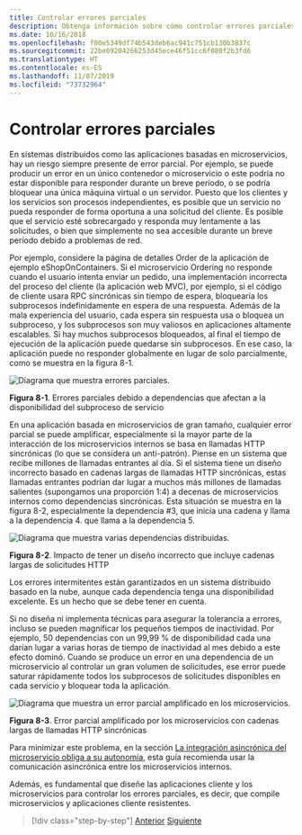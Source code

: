 ```yaml
---
title: Controlar errores parciales
description: Obtenga información sobre cómo controlar errores parciales con elegancia. Un microservicio podría no ser totalmente funcional y aun así realizar trabajo útil.
ms.date: 10/16/2018
ms.openlocfilehash: f00e5349df74b543deb6ac941c751cb130b3837c
ms.sourcegitcommit: 22be09204266253d45ece46f51cc6f080f2b3fd6
ms.translationtype: HT
ms.contentlocale: es-ES
ms.lasthandoff: 11/07/2019
ms.locfileid: "73732964"
---
```

# <a name="handle-partial-failure"></a>Controlar errores parciales

En sistemas distribuidos como las aplicaciones basadas en microservicios, hay un riesgo siempre presente de error parcial. Por ejemplo, se puede producir un error en un único contenedor o microservicio o este podría no estar disponible para responder durante un breve período, o se podría bloquear una única máquina virtual o un servidor. Puesto que los clientes y los servicios son procesos independientes, es posible que un servicio no pueda responder de forma oportuna a una solicitud del cliente. Es posible que el servicio esté sobrecargado y responda muy lentamente a las solicitudes, o bien que simplemente no sea accesible durante un breve período debido a problemas de red.

Por ejemplo, considere la página de detalles Order de la aplicación de ejemplo eShopOnContainers. Si el microservicio Ordering no responde cuando el usuario intenta enviar un pedido, una implementación incorrecta del proceso del cliente (la aplicación web MVC), por ejemplo, si el código de cliente usara RPC sincrónicas sin tiempo de espera, bloquearía los subprocesos indefinidamente en espera de una respuesta. Además de la mala experiencia del usuario, cada espera sin respuesta usa o bloquea un subproceso, y los subprocesos son muy valiosos en aplicaciones altamente escalables. Si hay muchos subprocesos bloqueados, al final el tiempo de ejecución de la aplicación puede quedarse sin subprocesos. En ese caso, la aplicación puede no responder globalmente en lugar de solo parcialmente, como se muestra en la figura 8-1.

![Diagrama que muestra errores parciales.](./media/handle-partial-failure/partial-failures-diagram.png)

**Figura 8-1**. Errores parciales debido a dependencias que afectan a la disponibilidad del subproceso de servicio

En una aplicación basada en microservicios de gran tamaño, cualquier error parcial se puede amplificar, especialmente si la mayor parte de la interacción de los microservicios internos se basa en llamadas HTTP sincrónicas (lo que se considera un anti-patrón). Piense en un sistema que recibe millones de llamadas entrantes al día. Si el sistema tiene un diseño incorrecto basado en cadenas largas de llamadas HTTP sincrónicas, estas llamadas entrantes podrían dar lugar a muchos más millones de llamadas salientes (supongamos una proporción 1:4) a decenas de microservicios internos como dependencias sincrónicas. Esta situación se muestra en la figura 8-2, especialmente la dependencia \#3, que inicia una cadena y llama a la dependencia 4. que llama a la dependencia 5.

![Diagrama que muestra varias dependencias distribuidas.](./media/handle-partial-failure/multiple-distributed-dependencies.png)

**Figura 8-2**. Impacto de tener un diseño incorrecto que incluye cadenas largas de solicitudes HTTP

Los errores intermitentes están garantizados en un sistema distribuido basado en la nube, aunque cada dependencia tenga una disponibilidad excelente. Es un hecho que se debe tener en cuenta.

Si no diseña ni implementa técnicas para asegurar la tolerancia a errores, incluso se pueden magnificar los pequeños tiempos de inactividad. Por ejemplo, 50 dependencias con un 99,99 % de disponibilidad cada una darían lugar a varias horas de tiempo de inactividad al mes debido a este efecto dominó. Cuando se produce un error en una dependencia de un microservicio al controlar un gran volumen de solicitudes, ese error puede saturar rápidamente todos los subprocesos de solicitudes disponibles en cada servicio y bloquear toda la aplicación.

![Diagrama que muestra un error parcial amplificado en los microservicios.](./media/handle-partial-failure/partial-failure-amplified-microservices.png)

**Figura 8-3**. Error parcial amplificado por los microservicios con cadenas largas de llamadas HTTP sincrónicas

Para minimizar este problema, en la sección [La integración asincrónica del microservicio obliga a su autonomía](../architect-microservice-container-applications/communication-in-microservice-architecture.md#asynchronous-microservice-integration-enforces-microservices-autonomy), esta guía recomienda usar la comunicación asincrónica entre los microservicios internos.

Además, es fundamental que diseñe las aplicaciones cliente y los microservicios para controlar los errores parciales, es decir, que compile microservicios y aplicaciones cliente resistentes.

>[!div class="step-by-step"]
>[Anterior](index.md)
>[Siguiente](partial-failure-strategies.md)
